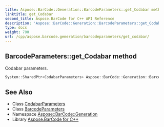 ```yaml
---
title: Aspose::BarCode::Generation::BarcodeParameters::get_Codabar method
linktitle: get_Codabar
second_title: Aspose.BarCode for C++ API Reference
description: 'Aspose::BarCode::Generation::BarcodeParameters::get_Codabar method. Codabar parameters in C++.'
type: docs
weight: 700
url: /cpp/aspose.barcode.generation/barcodeparameters/get_codabar/
---
```

## BarcodeParameters::get_Codabar method


Codabar parameters.

```cpp
System::SharedPtr<CodabarParameters> Aspose::BarCode::Generation::BarcodeParameters::get_Codabar() const
```

## See Also

* Class [CodabarParameters](../../codabarparameters/)
* Class [BarcodeParameters](../)
* Namespace [Aspose::BarCode::Generation](../../)
* Library [Aspose.BarCode for C++](../../../)
